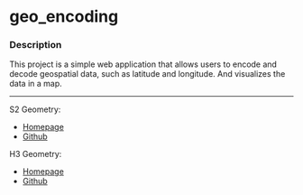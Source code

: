 # geo_encoding

### Description

This project is a simple web application that allows users to encode and decode geospatial data,
such as latitude and longitude. And visualizes the data in a map.


***

S2 Geometry:

- [Homepage](https://s2geometry.io/)
- [Github](https://github.com/google/s2geometry)

H3 Geometry:

- [Homepage](https://h3geo.org/)
- [Github](https://github.com/uber/h3)

